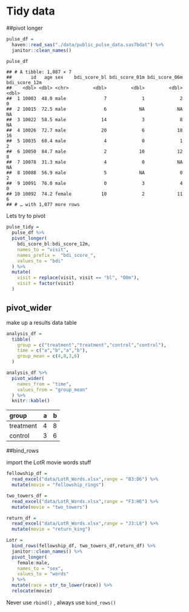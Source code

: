 Tidy data
================

\#\#pivot longer

``` r
pulse_df = 
  haven::read_sas("./data/public_pulse_data.sas7bdat") %>% 
  janitor::clean_names()

pulse_df
```

    ## # A tibble: 1,087 × 7
    ##       id   age sex    bdi_score_bl bdi_score_01m bdi_score_06m bdi_score_12m
    ##    <dbl> <dbl> <chr>         <dbl>         <dbl>         <dbl>         <dbl>
    ##  1 10003  48.0 male              7             1             2             0
    ##  2 10015  72.5 male              6            NA            NA            NA
    ##  3 10022  58.5 male             14             3             8            NA
    ##  4 10026  72.7 male             20             6            18            16
    ##  5 10035  60.4 male              4             0             1             2
    ##  6 10050  84.7 male              2            10            12             8
    ##  7 10078  31.3 male              4             0            NA            NA
    ##  8 10088  56.9 male              5            NA             0             2
    ##  9 10091  76.0 male              0             3             4             0
    ## 10 10092  74.2 female           10             2            11             6
    ## # … with 1,077 more rows

Lets try to pivot

``` r
pulse_tidy = 
  pulse_df %>% 
  pivot_longer(
    bdi_score_bl:bdi_score_12m,
    names_to = "visit",
    names_prefix =  "bdi_score_",
    values_to = "bdi"
  ) %>% 
  mutate(
    visit = replace(visit, visit == "bl", "00m"),
    visit = factor(visit)
  )
```

## pivot\_wider

make up a results data table

``` r
analysis_df = 
  tibble(
    group = c("treatment","treatment","control","control"),
    time = c("a","b","a","b"),
    group_mean = c(4,8,3,6)
  )

analysis_df %>% 
  pivot_wider(
    names_from = "time",
    values_from = "group_mean"
  ) %>% 
  knitr::kable()
```

| group     |   a |   b |
|:----------|----:|----:|
| treatment |   4 |   8 |
| control   |   3 |   6 |

\#\#bind\_rows

import the LotR movie words stuff

``` r
fellowship_df = 
  read_excel("data/LotR_Words.xlsx",range = "B3:D6") %>% 
  mutate(movie = "fellowship_rings")

two_towers_df = 
  read_excel("data/LotR_Words.xlsx",range = "F3:H6") %>% 
  mutate(movie = "two_towers")

return_df = 
  read_excel("data/LotR_Words.xlsx",range = "J3:L6") %>% 
  mutate(movie = "return_king")

Lotr = 
  bind_rows(fellowship_df, two_towers_df,return_df) %>% 
  janitor::clean_names() %>% 
  pivot_longer(
    female:male,
    names_to = "sex",
    values_to = "words"
  ) %>% 
  mutate(race = str_to_lower(race)) %>% 
  relocate(movie)
```

Never use `rbind()` , always use `bind_rows()`
